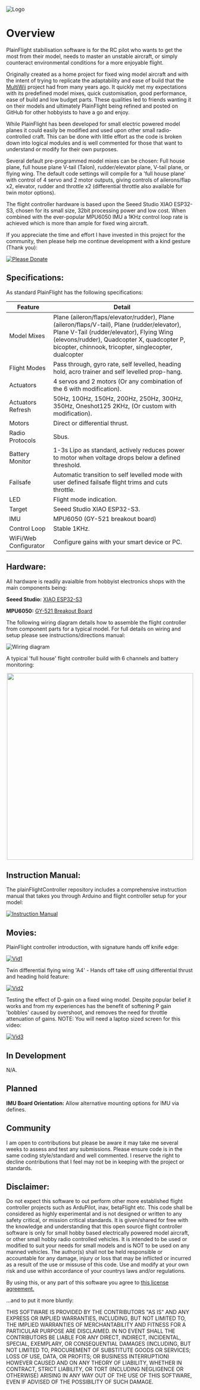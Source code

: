 ![Logo](https://github.com/plainFlight/plainFlightController/blob/main/assets/images/PlainFlight%20Logo%20Large.PNG)
# Overview
PlainFlight stabilisation software is for the RC pilot who wants to get the most from their model, needs to master an unstable aircraft, or simply counteract environmental conditions for a more enjoyable flight.

Originally created as a home project for fixed wing model aircraft and with the intent of trying to replicate the adaptability and ease of build that the [MultiWii](https://code.google.com/archive/p/multiwii/) project had from many years ago. It quickly met my expectations with its predefined model mixes, quick customisation, good performance, ease of build and low budget parts. These qualities led to friends wanting it on their models and ultimately PlainFlight being refined and posted on GitHub for other hobbyists to have a go and enjoy.

While PlainFlight has been developed for small electric powered model planes it could easily be modified and used upon other small radio-controlled craft. This can be done with little effort as the code is broken down into logical modules and is well commented for those that want to understand or modify for their own purposes.

Several default pre-programmed model mixes can be chosen: Full house plane, full house plane V-tail (Talon), rudder/elevator plane, V-tail plane, or flying wing. The default code settings will compile for a 'full house plane' with control of 4 servo and 2 motor outputs, giving controls of ailerons/flap x2, elevator, rudder and throttle x2 (differential throttle also available for twin motor options).

The flight controller hardware is based upon the Seeed Studio XIAO ESP32-S3, chosen for its small size, 32bit processing power and low cost. When combined with the ever-popular MPU6050 IMU a 1KHz control loop rate is achieved which is more than ample for fixed wing aircraft. 

If you appreciate the time and effort I have invested in this project for the community, then please help me continue development with a kind gesture (Thank you):

[![Please Donate](https://github.com/plainFlight/plainFlightController/blob/main/assets/images/paypal-donate-button.png)](https://www.paypal.com/donate/?hosted_button_id=FC4SFQY3846UY)


## Specifications:
As standard PlainFlight has the following specifications:

| Feature       | Detail        |
| ------------- | ------------- |
| Model Mixes   | Plane (aileron/flaps/elevator/rudder), Plane (aileron/flaps/V-tail), Plane (rudder/elevator), Plane V-Tail (rudder/elevator), Flying Wing (elevons/rudder), Quadcopter X, quadcopter P, bicopter, chinnook, tricopter, singlecopter, dualcopter |
| Flight Modes  | Pass through, gyro rate, self levelled, heading hold, acro trainer and self levelled prop-hang.  |
| Actuators     | 4 servos and 2 motors (Or any combination of the 6 with modification).  |
| Actuators Refresh | 50Hz, 100Hz, 150Hz, 200Hz, 250Hz, 300Hz, 350Hz, Oneshot125 2KHz, (Or custom with modification).|
| Motors | Direct or differential thrust. |
| Radio Protocols | Sbus. |
| Battery Monitor | 1-3s Lipo as standard, actively reduces power to motor when voltage drops below a defined threshold.|
| Failsafe | Automatic transition to self levelled mode with user defined failsafe flight trims and cuts throttle.|
| LED | Flight mode indication.|
| Target| Seeed Studio XIAO ESP32-S3.|
| IMU| MPU6050 (GY-521 breakout board)|
| Control Loop| Stable 1KHz.|
| WiFi/Web Configurator | Configure gains with your smart device or PC. |

## Hardware:

All hardware is readily avaialble from hobbyist electronics shops with the main components being:

**Seeed Studio:** [XIAO ESP32-S3](https://wiki.seeedstudio.com/xiao_esp32s3_getting_started/)

**MPU6050:** [GY-521 Breakout Board](https://www.amazon.co.uk/MPU-6050-Accelerometer-Gyroscope-Converter-Arduino/dp/B0BZXT477Z/ref=sr_1_7?crid=1PUDPKVVKYGMW&keywords=gy-521%2Bmpu6050%2Bimu&qid=1700420083&sprefix=GY-521%2Caps%2C316&sr=8-7&th=1)

The following wiring diagram details how to assemble the flight controller from component parts for a typical model. For full details on wiring and setup please see instructions/directions manual:

![Wiring diagram](https://github.com/plainFlight/plainFlightController/blob/main/assets/images/plainFlight%20Controller%20Connection%20Diagram.png)

A typical 'full house' flight controller build with 6 channels and battery monitoring:
<p align="center">
<img src="https://github.com/plainFlight/plainFlightController/blob/main/assets/images/PF_5V_Build.PNG" width="500">
</p>

## Instruction Manual:

The plainFlightController repository includes a comprehensive instruction manual that takes you through Arduino and flight controller setup for your model:

[![Instruction Manual](https://github.com/plainFlight/plainFlightController/blob/main/assets/images/Manual_9.1.1.png)](https://github.com/plainFlight/plainFlightController/blob/main/PlainFlightController%20V2.0.0.pdf)

## Movies:

PlainFlight controller introduction, with signature hands off knife edge:

[![Vid1](https://github.com/plainFlight/plainFlightController/blob/main/assets/images/vid2.PNG)](https://youtu.be/_j3ObBTJ5ag)

Twin differential flying wing 'A4' - Hands off take off using differential thrust and heading hold feature:

[![Vid2](https://github.com/plainFlight/plainFlightController/blob/main/assets/images/A4%20Wing.PNG)](https://youtu.be/VJwikkyEEPw)

Testing the effect of D-gain on a fixed wing model. Despite popular belief it works and from my experiences has the benefit of softening P gain 'bobbles' caused by overshoot, and removes the need for throttle attenuation of gains. NOTE: You will need a laptop sized screen for this video:

[![Vid3](https://github.com/plainFlight/plainFlightController/blob/main/assets/images/D-Gain%20Thumb.jpg)](https://youtu.be/jslFuttht5o)

## In Development

N/A.

## Planned

**IMU Board Orientation:** Allow alternative mounting options for IMU via defines.

## Community

I am open to contributions but please be aware it may take me several weeks to assess and test any submissions. Please ensure code is in the same coding style/standard and well commented. I reserve the right to decline contributions that I feel may not be in keeping with the project or standards. 

## Disclaimer:

Do not expect this software to out perform other more established flight controller projects such as ArduPilot, inav, betaFlight etc. This code shall be considered as highly experimental and is not designed or written to any safety critical, or mission critical standards. It is given/shared for free with the knowledge and understanding that this open source flight controller software is only for small hobby based electrically powered model aircraft, or other small hobby radio controlled vehicles. It is intended to be used or modified to suit your needs for small models and is NOT to be used on any manned vehicles. The author(s) shall not be held responsible or accountable for any damage, injury or loss that may be inflicted or incurred as a result of the use or missuse of this code. Use and modify at your own risk and use within accordance of your countrys laws and/or regulations. 

By using this, or any part of this software you agree to [this license agreement.](https://github.com/plainFlight/plainFlightController/blob/main/LICENSE)

...and to put it more bluntly:

THIS SOFTWARE IS PROVIDED BY THE CONTRIBUTORS "AS IS" AND ANY EXPRESS OR IMPLIED WARRANTIES, INCLUDING, BUT NOT LIMITED TO, THE IMPLIED WARRANTIES OF MERCHANTABILITY AND FITNESS FOR A PARTICULAR PURPOSE ARE DISCLAIMED. IN NO EVENT SHALL THE CONTRIBUTORS BE LIABLE FOR ANY DIRECT, INDIRECT, INCIDENTAL, SPECIAL, EXEMPLARY, OR CONSEQUENTIAL DAMAGES (INCLUDING, BUT NOT LIMITED TO, PROCUREMENT OF SUBSTITUTE GOODS OR SERVICES; LOSS OF USE, DATA, OR PROFITS; OR BUSINESS INTERRUPTION) HOWEVER CAUSED AND ON ANY THEORY OF LIABILITY, WHETHER IN CONTRACT, STRICT LIABILITY, OR TORT (INCLUDING NEGLIGENCE OR OTHERWISE) ARISING IN ANY WAY OUT OF THE USE OF THIS SOFTWARE, EVEN IF ADVISED OF THE POSSIBILITY OF SUCH DAMAGE.
